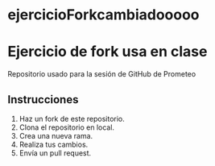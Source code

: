 # ejercicioForkcambiadooooo
# Ejercicio de fork usa en clase

Repositorio usado para la sesión de GitHub de Prometeo
 
 
## Instrucciones

1. Haz un fork de este repositorio.
2. Clona el repositorio en local.
3. Crea una nueva rama.
4. Realiza tus cambios.
5. Envía un pull request.
